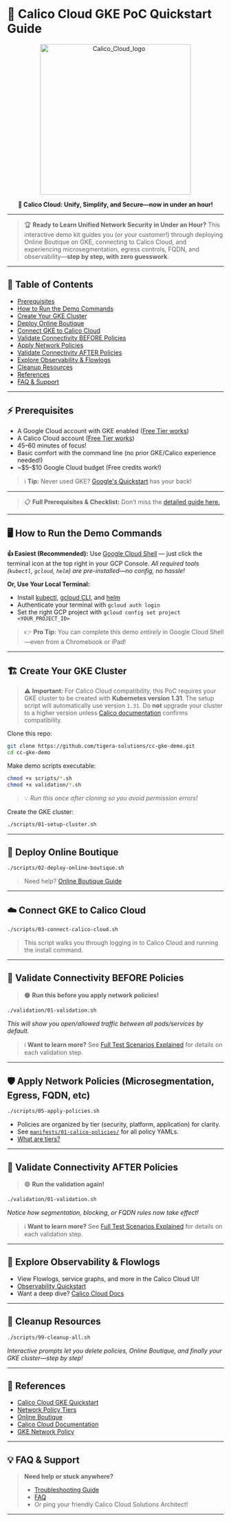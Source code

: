 # 🚀 Calico Cloud GKE PoC Quickstart Guide

<p align="center">
  <img src="https://github.com/user-attachments/assets/a994de07-0a3b-479d-b7be-9fd393252a74" alt="Calico_Cloud_logo" width="350"/>
</p>

<p align="center"><b>🚀 Calico Cloud: Unify, Simplify, and Secure—now in under an hour!</b></p>

---

> 🏆 **Ready to Learn Unified Network Security in Under an Hour?**
> This interactive demo kit guides you (or your customer!) through deploying Online Boutique on GKE, connecting to Calico Cloud, and experiencing microsegmentation, egress controls, FQDN, and observability—**step by step, with zero guesswork**.

---

## 📝 Table of Contents

* [Prerequisites](#prerequisites)
* [How to Run the Demo Commands](#how-to-run-the-demo-commands)
* [Create Your GKE Cluster](#create-your-gke-cluster)
* [Deploy Online Boutique](#deploy-online-boutique)
* [Connect GKE to Calico Cloud](#connect-gke-to-calico-cloud)
* [Validate Connectivity BEFORE Policies](#validate-connectivity-before-policies)
* [Apply Network Policies](#apply-network-policies)
* [Validate Connectivity AFTER Policies](#validate-connectivity-after-policies)
* [Explore Observability & Flowlogs](#explore-observability--flowlogs)
* [Cleanup Resources](#cleanup-resources)
* [References](#references)
* [FAQ & Support](#faq--support)

---

## ⚡ Prerequisites

* A Google Cloud account with GKE enabled ([Free Tier works](https://cloud.google.com/free/))
* A Calico Cloud account ([Free Tier works](https://www.calicocloud.io/home))
* 45–60 minutes of focus!
* Basic comfort with the command line (no prior GKE/Calico experience needed!)
* \~\$5–\$10 Google Cloud budget (Free credits work!)

> ℹ️ **Tip:** Never used GKE? [Google's Quickstart](https://cloud.google.com/kubernetes-engine/docs/quickstart) has your back!

---

> 📋 **Full Prerequisites & Checklist:**
> Don’t miss the [detailed guide here.](./docs/01-prerequisites.md)

---

## 🖥️ How to Run the Demo Commands

**👍 Easiest (Recommended):**
Use [Google Cloud Shell](https://cloud.google.com/shell) — just click the terminal icon at the top right in your GCP Console.
*All required tools (`kubectl`, `gcloud`, `helm`) are pre-installed—no config, no hassle!*

**Or, Use Your Local Terminal:**

* Install [kubectl](https://kubernetes.io/docs/tasks/tools/install-kubectl/), [gcloud CLI](https://cloud.google.com/sdk/docs/install), and [helm](https://helm.sh/docs/intro/install/)
* Authenticate your terminal with `gcloud auth login`
* Set the right GCP project with `gcloud config set project <YOUR_PROJECT_ID>`

> 👉 **Pro Tip:**
> You can complete this demo *entirely* in Google Cloud Shell—even from a Chromebook or iPad!

---

## 🏗️ Create Your GKE Cluster

> ⚠️ **Important:**
> For Calico Cloud compatibility, this PoC requires your GKE cluster to be created with **Kubernetes version 1.31**.
> The setup script will automatically use version `1.31`.
> Do **not** upgrade your cluster to a higher version unless [Calico documentation](https://docs.tigera.io/calico-cloud/get-started/gke) confirms compatibility.

Clone this repo:

```bash
git clone https://github.com/tigera-solutions/cc-gke-demo.git
cd cc-gke-demo
```

Make demo scripts executable:

```bash
chmod +x scripts/*.sh
chmod +x validation/*.sh
```

> 💡 *Run this once after cloning so you avoid permission errors!*

Create the GKE cluster:

```bash
./scripts/01-setup-cluster.sh
```

---

## 🛒 Deploy Online Boutique

```bash
./scripts/02-deploy-online-boutique.sh
```

> Need help? [Online Boutique Guide](https://github.com/GoogleCloudPlatform/microservices-demo#quickstart)

---

## ☁️ Connect GKE to Calico Cloud

```bash
./scripts/03-connect-calico-cloud.sh
```

> This script walks you through logging in to Calico Cloud and running the install command.

---

## 🧪 Validate Connectivity BEFORE Policies

> 🟠 **Run this before you apply network policies!**

```bash
./validation/01-validation.sh
```

*This will show you open/allowed traffic between all pods/services by default.*

> ℹ️  **Want to learn more?**
> See [Full Test Scenarios Explained](../validation/00-test-scenarios.md) for details on each validation step.

---

## 🛡️ Apply Network Policies (Microsegmentation, Egress, FQDN, etc)

```bash
./scripts/05-apply-policies.sh
```

* Policies are organized by tier (security, platform, application) for clarity.
* See [`manifests/01-calico-policies/`](../manifests/01-calico-policies/) for all policy YAMLs.
* [What are tiers?](https://docs.tigera.io/calico/latest/network-policy/tiered-policy)

---

## 🧪 Validate Connectivity AFTER Policies

> 🟢 **Run the validation again!**

```bash
./validation/01-validation.sh
```

*Notice how segmentation, blocking, or FQDN rules now take effect!*

> ℹ️  **Want to learn more?**
> See [Full Test Scenarios Explained](../validation/00-test-scenarios.md) for details on each validation step.

---

## 👀 Explore Observability & Flowlogs

* View Flowlogs, service graphs, and more in the Calico Cloud UI!
* [Observability Quickstart](./docs/03-observability.md)
* Want a deep dive? [Calico Cloud Docs](https://docs.tigera.io/calico-cloud/observability)

---

## 🧹 Cleanup Resources

```bash
./scripts/99-cleanup-all.sh
```

*Interactive prompts let you delete policies, Online Boutique, and finally your GKE cluster—step by step!*

---

## 🔗 References

* [Calico Cloud GKE Quickstart](https://docs.tigera.io/calico-cloud/get-started/gke)
* [Network Policy Tiers](https://docs.tigera.io/calico/latest/network-policy/tiered-policy)
* [Online Boutique](https://github.com/GoogleCloudPlatform/microservices-demo)
* [Calico Cloud Documentation](https://docs.tigera.io/calico-cloud)
* [GKE Network Policy](https://cloud.google.com/kubernetes-engine/docs/how-to/network-policy)

---

## 💡 FAQ & Support

> **Need help or stuck anywhere?**
>
> * [Troubleshooting Guide](./docs/02-troubleshooting.md)
> * [FAQ](./docs/04-faq.md)
> * Or ping your friendly Calico Cloud Solutions Architect!

---
